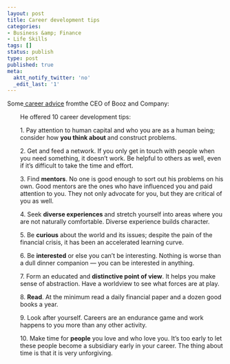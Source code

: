 ```yaml
---
layout: post
title: Career development tips
categories:
- Business &amp; Finance
- Life Skills
tags: []
status: publish
type: post
published: true
meta:
  aktt_notify_twitter: 'no'
  _edit_last: '1'
---
```

Some<a href="https://www4.gsb.columbia.edu/publicoffering/post/726855/CEO+Leadership+Advice%3A+Know+Thyself"> career advice</a> fromthe CEO of Booz and Company:
<p style="padding-left: 30px;">He offered 10 career development tips:</p>
<p style="padding-left: 30px;">1. Pay attention to human capital and who you are as a human being; consider how <strong>you think about </strong>and construct problems.</p>
<p style="padding-left: 30px;">2. Get and feed a network. If you only get in touch with people when you need something, it doesn’t work. Be helpful to others as well, even if it’s difficult to take the time and effort.</p>
<p style="padding-left: 30px;">3. Find <strong>mentors</strong>. No one is good enough to sort out his problems on his own. Good mentors are the ones who have influenced you and paid attention to you. They not only advocate for you, but they are critical of you as well.</p>
<p style="padding-left: 30px;">4. Seek <strong>diverse experiences </strong>and stretch yourself into areas where you are not naturally comfortable. Diverse experience builds character.</p>
<p style="padding-left: 30px;">5. Be <strong>curious</strong> about the world and its issues; despite the pain of the financial crisis, it has been an accelerated learning curve.</p>
<p style="padding-left: 30px;">6. Be <strong>interested</strong> or else you can’t be interesting. Nothing is worse than a dull dinner companion — you can be interested in anything.</p>
<p style="padding-left: 30px;">7. Form an educated and <strong>distinctive point of view</strong>. It helps you make sense of abstraction. Have a worldview to see what forces are at play.</p>
<p style="padding-left: 30px;">8. <strong>Read</strong>. At the minimum read a daily financial paper and a dozen good books a year.</p>
<p style="padding-left: 30px;">9. Look after yourself. Careers are an endurance game and work happens to you more than any other activity.</p>
<p style="padding-left: 30px;">10. Make time for <strong>people</strong> you love and who love you. It’s too early to let these people become a subsidiary early in your career. The thing about time is that it is very unforgiving.</p>
